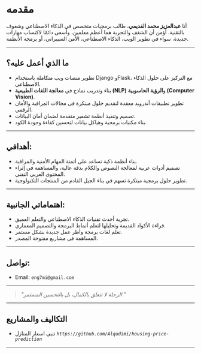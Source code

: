 #  مقدمه

 أنا **عبدالعزيز محمد القديمي**، طالب برمجيات متخصص في الذكاء الاصطناعي وشغوف بالتقنية. أؤمن أن الشغف والتجربة هما أعظم معلمين، وأسعى دائمًا لاكتساب مهارات جديدة، سواء في تطوير الويب، الذكاء الاصطناعي، الأمن السيبراني، أو برمجة الأنظمة.

---

##  ما الذي أعمل عليه؟

-  تطوير منصات ويب متكاملة باستخدام Django وFlask، مع التركيز على حلول الذكاء الاصطناعي.
-  بناء وتدريب نماذج في **معالجة اللغات الطبيعية (NLP)** و**الرؤية الحاسوبية (Computer Vision)**.
-  تطوير تطبيقات أندرويد معقدة لتقديم حلول مبتكرة في مجالات المراقبة والأمان الرقمي.
-  تصميم وتنفيذ أنظمة تشفير متقدمة لضمان أمان البيانات.
-  بناء مكتبات برمجية وهياكل بيانات لتحسين كفاءة وجودة الكود.

---

##  أهدافي:

- بناء أنظمة ذكية تساعد على أتمتة المهام الأمنية والمراقبة.
- تصميم أدوات عربية لمعالجة النصوص والكلام بدقة عالية، والمساهمة في إثراء المحتوى العربي التقني.
- تطوير حلول برمجية مبتكرة تسهم في بناء الجيل القادم من المنتجات التكنولوجية.

---

##  اهتماماتي الجانبية:

- تجربة أحدث تقنيات الذكاء الاصطناعي والتعلم العميق.
- قراءة الأكواد القديمة وتحليلها لتعلم أنماط البرمجة والتصميم المعماري.
- تعلم لغات برمجة وأطر عمل جديدة بشكل مستمر.
- المساهمة في مشاريع مفتوحة المصدر.

---

##  تواصل:

-  Email: `eng7mi@gmail.com`

---

> *"الرحلة لا تتعلق بالكمال، بل بالتحسين المستمر "*
---
## التكاليف والمشاريع

- تنبى اسعار المنازل 
*`https://github.com/Alqudimi/housing-price-prediction`*


---
